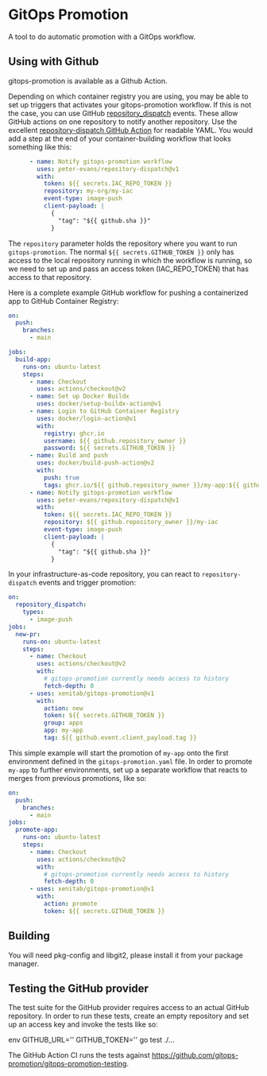 # GitOps Promotion

A tool to do automatic promotion with a GitOps workflow.

## Using with Github

gitops-promotion is available as a Github Action.

Depending on which container registry you are using, you may be able to set up triggers that activates your gitops-promotion workflow. If this is not the case, you can use GitHub [repository_dispatch](https://docs.github.com/en/actions/learn-github-actions/events-that-trigger-workflows#repository_dispatch) events. These allow GitHub actions on one repository to notify another repository. Use the excellent [repository-dispatch GitHub Action](https://github.com/marketplace/actions/repository-dispatch) for readable YAML. You would add a step at the end of your container-building workflow that looks something like this:

```yaml
      - name: Notify gitops-promotion workflow
        uses: peter-evans/repository-dispatch@v1
        with:
          token: ${{ secrets.IAC_REPO_TOKEN }}
          repository: my-org/my-iac
          event-type: image-push
          client-payload: |
            {
              "tag": "${{ github.sha }}"
            }
```
The `repository` parameter holds the repository where you want to run `gitops-promotion`. The normal `${{ secrets.GITHUB_TOKEN }}` only has access to the local repository running in which the workflow is running, so we need to set up and pass an access token (IAC_REPO_TOKEN) that has access to that repository.

Here is a complete example GitHub workflow for pushing a containerized app to GitHub Container Registry:

```yaml
on:
  push:
    branches:
      - main

jobs:
  build-app:
    runs-on: ubuntu-latest
    steps:
      - name: Checkout
        uses: actions/checkout@v2
      - name: Set up Docker Buildx
        uses: docker/setup-buildx-action@v1
      - name: Login to GitHub Container Registry
        uses: docker/login-action@v1
        with:
          registry: ghcr.io
          username: ${{ github.repository_owner }}
          password: ${{ secrets.GITHUB_TOKEN }}
      - name: Build and push
        uses: docker/build-push-action@v2
        with:
          push: true
          tags: ghcr.io/${{ github.repository_owner }}/my-app:${{ github.sha }}
      - name: Notify gitops-promotion workflow
        uses: peter-evans/repository-dispatch@v1
        with:
          token: ${{ secrets.IAC_REPO_TOKEN }}
          repository: ${{ github.repository_owner }}/my-iac
          event-type: image-push
          client-payload: |
            {
              "tag": "${{ github.sha }}"
            }
```

In your infrastructure-as-code repository, you can react to `repository-dispatch` events and trigger promotion:

```yaml
on:
  repository_dispatch:
    types:
      - image-push
jobs:
  new-pr:
    runs-on: ubuntu-latest
    steps:
      - name: Checkout
        uses: actions/checkout@v2
        with:
          # gitops-promotion currently needs access to history
          fetch-depth: 0
      - uses: xenitab/gitops-promotion@v1
        with:
          action: new
          token: ${{ secrets.GITHUB_TOKEN }}
          group: apps
          app: my-app
          tag: ${{ github.event.client_payload.tag }}
```

This simple example will start the promotion of `my-app` onto the first environment defined in the `gitops-promotion.yaml` file. In order to promote `my-app` to further environments, set up a separate workflow that reacts to merges from previous promotions, like so:

```yaml
on:
  push:
    branches:
      - main
jobs:
  promote-app:
    runs-on: ubuntu-latest
    steps:
      - name: Checkout
        uses: actions/checkout@v2
        with:
          # gitops-promotion currently needs access to history
          fetch-depth: 0
      - uses: xenitab/gitops-promotion@v1
        with:
          action: promote
          token: ${{ secrets.GITHUB_TOKEN }}
```

## Building

You will need pkg-config and libgit2, please install it from your package manager.

## Testing the GitHub provider

The test suite for the GitHub provider requires access to an actual GitHub repository. In order to run these tests, create an empty repository and set up an access key and invoke the tests like so:

env GITHUB_URL='' GITHUB_TOKEN='' go test ./...

The GitHub Action CI runs the tests against https://github.com/gitops-promotion/gitops-promotion-testing.
